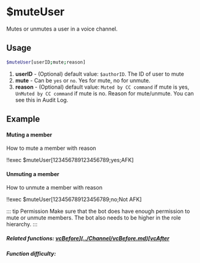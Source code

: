 # $muteUser

Mutes or unmutes a user in a voice channel.

## Usage

```bash
$muteUser[userID;mute;reason]
```
1. **userID** - (Optional) default value: `$authorID`. The ID of user to mute
2. **mute** - Can be `yes` or `no`. Yes for mute, no for unmute.
3. **reason** - (Optional) default value: `Muted by CC command` if mute is yes, `UnMuted by CC command` if mute is no. Reason for mute/unmute. You can see this in Audit Log.

## Example

#### Muting a member

How to mute a member with reason

<discord-messages>
    <discord-message :bot="false" role-color="#d6e0ff" author="User" avatar="https://cdn.discordapp.com/embed/avatars/0.png">
        !!exec $muteUser[123456789123456789;yes;AFK]
    </discord-message>
</discord-messages>

#### Unmuting a member

How to unmute a member with reason

<discord-messages>
    <discord-message :bot="false" role-color="#d6e0ff" author="User" avatar="https://cdn.discordapp.com/embed/avatars/0.png">
        !!exec $muteUser[123456789123456789;no;Not AFK]
    </discord-message>
</discord-messages>

::: tip Permission
Make sure that the bot does have enough permission to mute or unmute members. The bot also needs to be higher in the role hierarchy.
:::

##### Related functions: [$vcBefore](../Channel/vcBefore.md) [$vcAfter](../Channel/vcAfter.md)

##### Function difficulty: <Badge type="warning" text="Medium" vertical="middle"/>
###### Tags: <Badge type="tip" text="voice" vertical="middle"/> <Badge type="tip" text="mute" vertical="middle"/>
